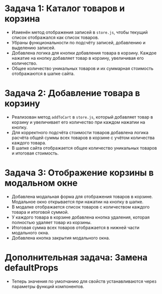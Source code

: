 # Задача 1: Каталог товаров и корзина

- Изменён метод отображения записей в `store.js`, чтобы текущий список отображался как список товаров.
- Убраны функциональности по подсчёту записей, добавлению и выделению записей.
- Добавлена логика для кнопки добавления товара в корзину. Каждое нажатие на кнопку добавляет товар в корзину, увеличивая его количество.
- Общее количество уникальных товаров и их суммарная стоимость отображаются в шапке сайта.

# Задача 2: Добавление товара в корзину

- Реализован метод `addToCart` в `store.js`, который добавляет товар в корзину и увеличивает его количество при каждом нажатии на кнопку.
- Для корректного подсчёта стоимости товаров добавлена логика расчёта общей суммы всех товаров в корзине с учётом количества каждого товара.
- В шапке сайта отображается общее количество уникальных товаров и итоговая стоимость.

# Задача 3: Отображение корзины в модальном окне

- Добавлена модальная форма для отображения товаров в корзине. Модальное окно открывается при нажатии на кнопку в шапке.
- В модалке отображается список товаров с количеством каждого товара и итоговой суммой.
- У каждого товара в корзине добавлена кнопка удаления, которая полностью удаляет товар из корзины.
- Итоговая сумма всех товаров отображается в нижней части модального окна.
- Добавлена кнопка закрытия модального окна.

# Дополнительная задача: Замена defaultProps

- Теперь значения по умолчанию для свойств устанавливаются через параметры функций компонентов.
